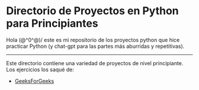 # Directorio de Proyectos en Python para Principiantes

Hola \(@^0^@)/ este es mi repositorio de los proyectos python que hice practicar Python
(y chat-gpt para las partes más aburridas y repetitivas).

---

Este directorio contiene una variedad de proyectos de nivel principiante. Los ejercicios los saqué de: 
- [GeeksForGeeks](https://www.geeksforgeeks.org/python-projects-beginner-to-advanced/)
